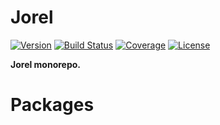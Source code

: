# Jorel

[![Version](https://img.shields.io/npm/v/@jorel/orm.svg)](https://www.npmjs.com/package/@jorel/orm)
[![Build Status](https://img.shields.io/travis/rafamel/jorel.svg)](https://travis-ci.org/rafamel/jorel)
[![Coverage](https://img.shields.io/coveralls/rafamel/jorel.svg)](https://coveralls.io/github/rafamel/jorel)
[![License](https://img.shields.io/github/license/rafamel/jorel.svg)](https://github.com/rafamel/jorel/blob/master/LICENSE)

<!-- markdownlint-disable MD036 -->
**Jorel monorepo.**
<!-- markdownlint-enable MD036 -->

# Packages
